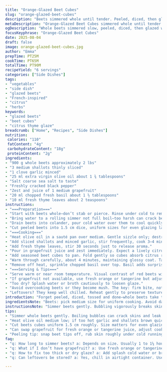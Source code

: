```yaml
---
title: "Orange-Glazed Beet Cubes"
slug: "orange-glazed-beet-cubes"
description: "Beets simmered whole until tender. Peeled, diced, then glazed with a syrupy reduction of grapefruit juice and shallots. Garlic and thyme swap in for flavor depth. A hit of chopped basil freshens it up at the end. Butter replaced with olive oil for a sharper edge. Salt and cracked pepper essential. Slow simmer brings out natural beet sweetness. Citrus zest lifts heaviness. Texture firm but melts in mouth. Great warm or room temp. Visual contrast brightens earthy beets. A simple plating trick. Aromas of citrus and herbs meld into the kitchen air, signaling readiness."
metaDescription: "Orange-Glazed Beet Cubes simmered whole until tender then glazed with a citrus-thyme reduction finished with fresh basil. Firm texture, earthy meets bright flavors."
ogDescription: "Whole beets simmered slow, peeled, diced, then glazed with zesty grapefruit-thyme syrup and fresh basil for a bold, textured vegetable side."
focusKeyphrase: "Orange-Glazed Beet Cubes"
date: 2025-08-04
draft: false
image: orange-glazed-beet-cubes.jpg
author: "Emma"
prepTime: PT25M
cookTime: PT65M
totalTime: PT90M
recipeYield: "6 servings"
categories: ["Side Dishes"]
tags:
- "vegetables"
- "side dish"
- "glazed beets"
- "French-inspired"
- "citrus"
- "herbs"
keywords:
- "glazed beets"
- "beet cubes"
- "citrus thyme glaze"
breadcrumb: ["Home", "Recipes", "Side Dishes"]
nutrition: 
 calories: "110"
 fatContent: "4g"
 carbohydrateContent: "18g"
 proteinContent: "2g"
ingredients:
- "900 g whole beets approximately 2 lbs"
- "3 medium shallots thinly sliced"
- "1 clove garlic minced"
- "25 ml extra virgin olive oil about 1 ¾ tablespoons"
- "Salt coarse sea salt to taste"
- "Freshly cracked black pepper"
- "Zest and juice of 1 medium grapefruit"
- "20 ml chopped fresh basil about 1 ½ tablespoons"
- "10 ml fresh thyme leaves about 2 teaspoons"
instructions:
- "===Preparation==="
- "Start with beets whole—don’t stab or pierce. Rinse under cold to remove dirt but skin intact. Place in wide pot with cold water just covering."
- "Bring water to a rolling simmer not full boil—too harsh can crack beets. Simmer 1 to 1 ¼ hours depending on size. Check with skewer, should slide in like warm butter. Dark liquid stains hands; gloves handy."
- "Drain beets into colander, pour cold water over them to cool quickly. Slipping skin with fingers or using a small knife loosen skins carefully. Leave blemishes; they mostly unnoticeable."
- "Cut peeled beets into 1.5 cm dice, uniform sizes for even glazing later."
- "===Cooking==="
- "Heat olive oil in a sauté pan over medium. Gentle sizzle only; destroy garlic and shallots if too hot—slow and steady here."
- "Add sliced shallots and minced garlic, stir frequently, cook 3–4 minutes til soft and fragrant but no browning. Butter browns too fast; oil safer here."
- "Add fresh thyme leaves, stir 30 seconds just to release aroma."
- "Pour in grapefruit juice and zest immediately. Expect a lively citrus scent. Bubble and reduce over medium heat, stirring occasionally until syrupy, about 6 minutes. Watch closely: too thick burns sugar, too runny misses glaze effect."
- "Add seasoned beet cubes to pan. Fold gently so cubes absorb citrus reduction without breaking."
- "Warm through carefully, about 4 minutes, maintaining glossy coat. Taste for salt and pepper; acidity softens when hot."
- "Remove off heat, sprinkle chopped basil over top. Basil adds surprising freshness and herbal lift; red pepper flakes optional for heat."
- "===Serving & Tips==="
- "Serve warm or near room temperature. Visual contrast of red beets with green basil and orange zest is a quick plating win."
- "If grapefruit not available, use fresh orange or tangerine but adjust quantity, sweeter juice needs less reduction time."
- "Too dry? Splash water or broth cautiously to loosen glaze."
- "Avoid overcooking beets or they become mush. The key: firm bite, not raw crunch."
- "Leftovers? They keep well chilled. Reheat gently to preserve texture."
introduction: "Forget peeled, diced, tossed and done—whole beets take their time. Long and patient simmer brings out that deep earthy sweetness without a sad mushy mess. Somehow the skin holds flavor in. Citrus sharpness cuts through the dense root aroma, balanced by herbaceous thyme and bright basil. Garlic and shallots add low-key savoriness—never overpowering. The olive oil glaze glosses these cubes, making them visually pop. Every batch I’ve made taught me patience is key. The thick syrup clings just right when reduced to a tangle of scents—zest, citrus juice, herbs. Not messy but well-coated, shiny, almost jewel-like. Real texture contrast: firm but tender—not raw yet not pulpy. You’ll want a second helping."
ingredientsNote: "Beets: pick medium size for uniform cooking. Avoid damaged or sprouting roots. For faster peeling, snap tips off then rub skin roughly under running cold water, use a small paring knife if stubborn. Shallots bring subtle sweetness; yellow onions overpower. Garlic minimal but mandatory for depth. Thyme leaves can be frozen pre-chopped. Basil fresh and finely chopped last minute to maintain aroma hit. Citrus: grapefruit juice chosen; more bitter and refreshing than sweet orange. Adjust amount depending on variety and your tolerance to bitterness. Olive oil adds slight peppery finish and is a lighter choice than butter, which can brown too fast or overwhelm. Salt and pepper should be added progressively—better to underseason then adjust at end."
instructionsNote: "Simmer beets gently. Bubbling vigorously breaks skins, causes water absorption and off flavors. Whole cooks evenly, slice later avoids beet juice bleeding into pot. Cool quickly after cooking to loosen skins, cold shock stops cooking and retains better bite. Peel carefully to avoid wasting flesh, brown patches harmless but remove if unsightly. Shallots and garlic sauté low, slow: fragrant, softened, no coloration. Citrus reduction timing hinges on bubbles size shift and viscosity—too thick is burnt. Add beets to glaze out of heat to prevent overcooking. Toss gently to coat all cubes without mashing. Off heat sprinkle basil for freshness. Test seasoning only after warming through; citrus juice loses sharp edge when hot. Serve warm or room temperature. Avoid reheating too high to keep beet texture intact. Leftover syrup keeps well in fridge; reuse for dressings or glazes."
tips:
- "Simmer whole beets gently. Boiling bubbles can crack skins and leak beet juice everywhere. Watch water so it’s barely moving. Test doneness with skewer. Should slide in easy, feel warm and tender, not mushy. Dark water staining hands? Gloves next time. Cool under running water fast to shock cooking and peel easier. Use knife edge carefully or fingers; skins slip off better after chilled."
- "Heat olive oil medium low; if too hot garlic and shallots brown quick, throw off flavor. Stir often but gently, no scorching. Soft translucent is goal. Add thyme leaves last in sauté for short time, 30 seconds max, to wake aromas without bitterness. Then immediately add grapefruit juice and zest to avoid burnt herbs. Watch bubbles size and thickness—too thick burns, too thin misses glaze effect."
- "Cut beets cubes uniform 1.5 cm roughly. Size matters for even glazing and heat through. Fold gently when coating with reduction; don’t break cubes or mush forms. Glaze should cling, glossy coat on beets. Taste hot; acidity will soften, so salt after warming through. Basil chopped fresh and added off heat really pops flavor. Consider red pepper flakes if you want a subtle kick at end."
- "Can swap grapefruit for fresh orange or tangerine juice, adjust cooking time less because sweeter juice reduces faster. If glaze too thick, add splash cold water or broth cautiously to loosen. Overcooked beets mush and lose structure, so watch simmer time carefully. Cool quickly after cooking to keep firmness. Leftovers chill well, reheat gently to preserve texture. Don’t blast heat or texture suffers."
- "Peeling tip: snap beet tips off, rub skin roughly under cold running water; skins loosen fast with slight pressure. Use small knife if stubborn spots. Avoid peeling all brown patches unless ugly; they mostly vanish in cooking. Shallots better than onion choice because bright yet subtle sweetness. Garlic minimal, don’t overpower. Thyme can be frozen pre-chopped but fresh definitely better. Olive oil better than butter here to avoid fast browning and flavor loss."
faq:
- "q: How long to simmer beets? a: Depends on size. Usually 1 to 1¼ hours. Check with skewer. Should slide in warm butter–tender but not mushy. Too fast means tough inside; too long means soft mush. Watch slow bubbles, not rolling boil which cracks skins and leaks juice."
- "q: What if I don’t have grapefruit? a: Use fresh orange or tangerine juice but reduce less time. Sweeter juice needs shorter simmer to syrupy. Can add splash lemon juice to add brightness if needed. Adjust glaze thickness by eye; no strict timing."
- "q: How to fix too thick or dry glaze? a: Add splash cold water or broth slow but carefully. Too thick burns easily and tastes bitter. Thin glaze doesn’t coat well. Watch bubbles and viscosity; it should lightly coat spoon and shimmer. Keep stirring to prevent burning."
- "q: Can leftovers be stored? a: Yes, chill in airtight container. Use within 3-4 days. Reheat gently on low heat, stir to keep cubes separate. Avoid microwave high heat that mushes. Leftover glaze can be reused as dressing or glaze for other roasted veggies."

---
```

